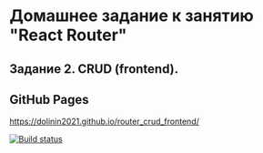 # Домашнее задание к занятию "React Router"
## Задание 2. CRUD (frontend).

## GitHub Pages
https://dolinin2021.github.io/router_crud_frontend/

[![Build status](https://ci.appveyor.com/api/projects/status/a7d4llffhq29xx34?svg=true)](https://ci.appveyor.com/project/Dolinin2021/router-crud-frontend)
